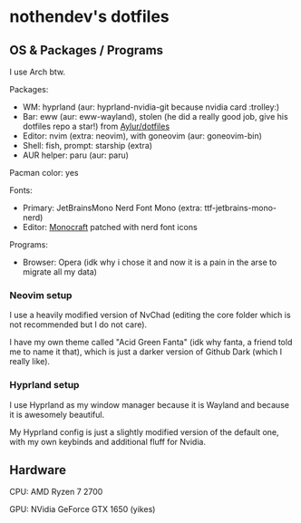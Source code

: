 # nothendev's dotfiles

## OS & Packages / Programs

I use Arch btw.

Packages:

- WM: hyprland (aur: hyprland-nvidia-git because nvidia card :trolley:)
- Bar: eww (aur: eww-wayland), stolen (he did a really good job, give his
  dotfiles repo a star!) from
  [Aylur/dotfiles](https://github.com/Aylur/dotfiles/tree/main/.config/eww)
- Editor: nvim (extra: neovim), with goneovim (aur: goneovim-bin)
- Shell: fish, prompt: starship (extra)
- AUR helper: paru (aur: paru)

Pacman color: yes

Fonts:

- Primary: JetBrainsMono Nerd Font Mono (extra: ttf-jetbrains-mono-nerd)
- Editor: [Monocraft](https://github.com/IdreesInc/Monocraft) patched with nerd
  font icons

Programs:

- Browser: Opera (idk why i chose it and now it is a pain in the arse to migrate all my data)

### Neovim setup

I use a heavily modified version of NvChad (editing the core folder which is not
recommended but I do not care).

I have my own theme called "Acid Green Fanta" (idk why fanta, a friend told me
to name it that), which is just a darker version of Github Dark (which I really
like).

### Hyprland setup

I use Hyprland as my window manager because it is Wayland and because it is
awesomely beautiful.

My Hyprland config is just a slightly modified version of the default one, with
my own keybinds and additional fluff for Nvidia.

## Hardware

CPU: AMD Ryzen 7 2700

GPU: NVidia GeForce GTX 1650 (yikes)
